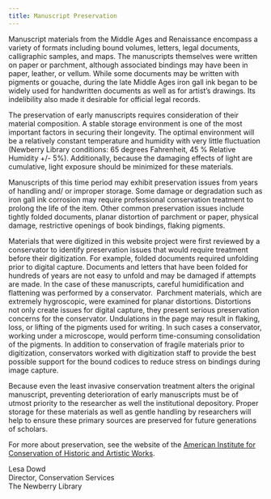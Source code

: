 ```yaml
---
title: Manuscript Preservation
---
```


Manuscript materials from the Middle Ages and Renaissance encompass a variety of formats including bound volumes, letters, legal documents, calligraphic samples, and maps. The manuscripts themselves were written on paper or parchment, although associated bindings may have been in paper, leather, or vellum. While some documents may be written with pigments or gouache, during the late Middle Ages iron gall ink began to be widely used for handwritten documents as well as for artist’s drawings. Its indelibility also made it desirable for official legal records.

The preservation of early manuscripts requires consideration of their material composition. A stable storage environment is one of the most important factors in securing their longevity. The optimal environment will be a relatively constant temperature and humidity with very little fluctuation (Newberry Library conditions: 65 degrees Fahrenheit, 45 % Relative Humidity +/- 5%). Additionally, because the damaging effects of light are cumulative, light exposure should be minimized for these materials.

Manuscripts of this time period may exhibit preservation issues from years of handling and/ or improper storage. Some damage or degradation such as iron gall ink corrosion may require professional conservation treatment to prolong the life of the item. Other common preservation issues include tightly folded documents, planar distortion of parchment or paper, physical damage, restrictive openings of book bindings, flaking pigments.

Materials that were digitized in this website project were first reviewed by a conservator to identify preservation issues that would require treatment before their digitization. For example, folded documents required unfolding prior to digital capture. Documents and letters that have been folded for hundreds of years are not easy to unfold and may be damaged if attempts are made. In the case of these manuscripts, careful humidification and flattening was performed by a conservator.  Parchment materials, which are extremely hygroscopic, were examined for planar distortions. Distortions not only create issues for digital capture, they present serious preservation concerns for the conservator. Undulations in the page may result in flaking, loss, or lifting of the pigments used for writing. In such cases a conservator, working under a microscope, would perform time-consuming consolidation of the pigments. In addition to conservation of fragile materials prior to digitization, conservators worked with digitization staff to provide the best possible support for the bound codices to reduce stress on bindings during image capture.

Because even the least invasive conservation treatment alters the original manuscript, preventing deterioration of early manuscripts must be of utmost priority to the researcher as well the institutional depository. Proper storage for these materials as well as gentle handling by researchers will help to ensure these primary sources are preserved for future generations of scholars.

For more about preservation, see the website of the [American Institute for Conservation of Historic and Artistic Works](http://www.conservation-us.org/).

Lesa Dowd<br />
Director, Conservation Services<br />
The Newberry Library